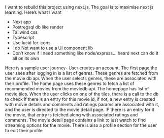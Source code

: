 I want to rebuild this project using next.js. The goal is to maximise next js learning. Here’s what I want

- Next app
- Postregsql db like render
- Tailwind css
- Typescript
- Use lucid for icons
- I do Not want to use a UI component lib
- Don’t know if I need something like node/express… heard next can do it all on its own

Here is a sample user journey-
User creates an account, The first page the user sees after logging in is a list of genres. These genres are fetched from the movie db api. When the user selects genres, these are associated with their profile. The home page uses these genres to fetch a list of recommended movies from the moviedb api. The homepage has list of movie tiles.
When the user clicks on one of the tiles, there is a call to the db to check if there is an entry for this movie id, if not, a new entry is created with movie details and comments and ratings params are associated with it, and the user is directed to the movie detail page. IF there is an entry for it the movie, that entry is fetched along with associated ratings and comments. The movie detail page contains a link to just watch to find streaming options for the movie. There is also a profile section for the user to edit their profile
